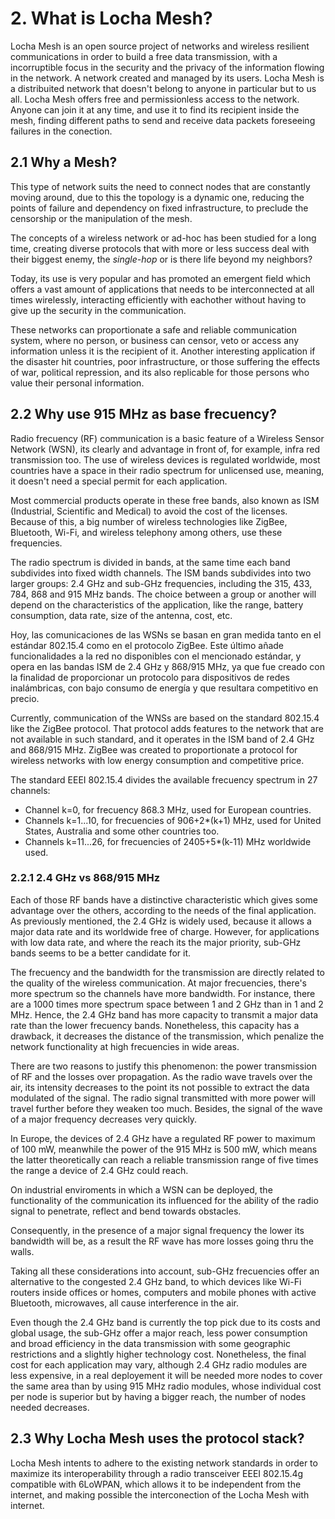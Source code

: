 # 2. What is Locha Mesh?

Locha Mesh is an open source project of networks and wireless resilient communications in order to build a free data transmission, with a incorruptible focus in the security and the privacy of the information flowing in the network. A network created and managed by its users. Locha Mesh is a distribuited network that doesn't belong to anyone in particular but to us all. Locha Mesh offers free and permissionless access to the network. Anyone can join it at any time, and use it to find its recipient inside the mesh, finding different paths to send and receive data packets foreseeing failures in the conection.

## 2.1 Why a Mesh?

This type of network suits the need to connect nodes that are constantly moving around, due to this the topology is a dynamic one, reducing the points of failure and dependency on fixed infrastructure, to preclude the censorship or the manipulation of the mesh.

The concepts of a wireless network or ad-hoc has been studied for a long time, creating diverse protocols that with more or less success deal with their biggest enemy, the _single-hop_ or is there life beyond my neighbors?

Today, its use is very popular and has promoted an emergent field which offers a vast amount of applications that needs to be interconnected at all times wirelessly, interacting efficiently with eachother without having to give up the security in the communication.

These networks can proportionate a safe and reliable communication system, where no person, or business can censor, veto or access any information unless it is the recipient of it. Another interesting application if the disaster hit countries, poor infrastructure, or those suffering the effects of war, political repression, and its also replicable for those persons who value their personal information.

## 2.2 Why use 915 MHz as base frecuency?

Radio frecuency (RF) communication is a basic feature of a Wireless Sensor Network (WSN), its clearly and advantage in front of, for example, infra red transmission too. The use of wireless devices is regulated worldwide, most countries have a space in their radio spectrum for unlicensed use, meaning, it doesn't need a special permit for each application.

Most commercial products operate in these free bands, also known as ISM (Industrial, Scientific and Medical) to avoid the cost of the licenses. Because of this, a big number of wireless technologies like ZigBee, Bluetooth, Wi-Fi, and wireless telephony among others, use these frequencies.

The radio spectrum is divided in bands, at the same time each band subdivides into fixed width channels. The ISM bands subdivides into two larger groups: 2.4 GHz and sub-GHz frequencies, including the 315, 433, 784, 868 and 915 MHz bands. The choice between a group or another will depend on the characteristics of the application, like the range, battery consumption, data rate, size of the antenna, cost, etc.

Hoy, las comunicaciones de las WSNs se basan en gran medida tanto en el estándar 802.15.4 como en el protocolo ZigBee. Este último añade funcionalidades a la red no disponibles con el mencionado estándar, y opera en las bandas ISM de 2.4 GHz y 868/915 MHz, ya que fue creado con la finalidad de proporcionar un protocolo para dispositivos de redes inalámbricas, con bajo consumo de energía y que resultara competitivo en precio.

Currently, communication of the WNSs are based on the standard 802.15.4 like the ZigBee protocol. That protocol adds features to the network that are not available in such standard, and it operates in the ISM band of 2.4 GHz and 868/915 MHz. ZigBee was created to proportionate a protocol for wireless networks with low energy consumption and competitive price.


The standard EEEI 802.15.4 divides the available frecuency spectrum in 27 channels:

- Channel k=0, for frecuency 868.3 MHz, used for European countries.
- Channels k=1...10, for frecuencies of 906+2*(k+1) MHz, used for United States, Australia and some other countries too.
- Channels k=11...26, for frecuencies of 2405+5*(k-11) MHz worldwide used.

### 2.2.1 2.4 GHz vs 868/915 MHz

Each of those RF bands have a distinctive characteristic which gives some advantage over the others, according to the needs of the final application. As previously mentioned, the 2.4 GHz is widely used, because it allows a major data rate and its worldwide free of charge. However, for applications with low data rate, and where the reach its the major priority, sub-GHz bands seems to be a better candidate for it.

The frecuency and the bandwidth for the transmission are directly related to the quality of the wireless communication. At major frecuencies, there's more spectrum so the channels have more bandwidth. For instance, there are a 1000 times more spectrum space between 1 and 2 GHz than in 1 and 2 MHz. Hence, the 2.4 GHz band has more capacity to transmit a major data rate than the lower frecuency bands. Nonetheless, this capacity has a drawback, it decreases the distance of the transmission, which penalize the network functionality at high frecuencies in wide areas.

There are two reasons to justify this phenomenon: the power transmission of RF and the losses over propagation. As the radio wave travels over the air, its intensity decreases to the point its not possible to extract the data modulated of the signal. The radio signal transmitted with more power will travel further before they weaken too much. Besides, the signal of the wave of a major frequency decreases very quickly.

In Europe, the devices of 2.4 GHz have a regulated RF power to maximum of 100 mW, meanwhile the power of the 915 MHz is 500 mW, which means the latter theoretically can reach a reliable transmission range of five times the range a device of 2.4 GHz could reach.  

On industrial enviroments in which a WSN can be deployed, the functionality of the communication its influenced for the ability of the radio signal to penetrate, reflect and bend towards obstacles.

Consequently, in the presence of a major signal frequency the lower its bandwidth will be, as a result the RF wave has more losses going thru the walls.

Taking all these considerations into account, sub-GHz frecuencies offer an alternative to the congested 2.4 GHz band, to which devices like Wi-Fi routers inside offices or homes, computers and mobile phones with active Bluetooth, microwaves, all cause interference in the air.

Even though the 2.4 GHz band is currently the top pick due to its costs and global usage, the sub-GHz offer a major reach, less power consumption and broad efficiency in the data transmission with some geographic restrictions and a slightly higher technology cost. Nonetheless, the final cost for each application may vary, although 2.4 GHz radio modules are less expensive, in a real deployement it will be needed more nodes to cover the same area than by using 915 MHz radio modules, whose individual cost per node is superior but by having a bigger reach, the number of nodes needed decreases.


## 2.3 Why Locha Mesh uses the protocol stack?

Locha Mesh intents to adhere to the existing network standards in order to maximize its interoperability through a radio transceiver EEEI 802.15.4g compatible with 6LoWPAN, which allows it to be independent from the internet, and making possible the interconection of the Locha Mesh with internet.

